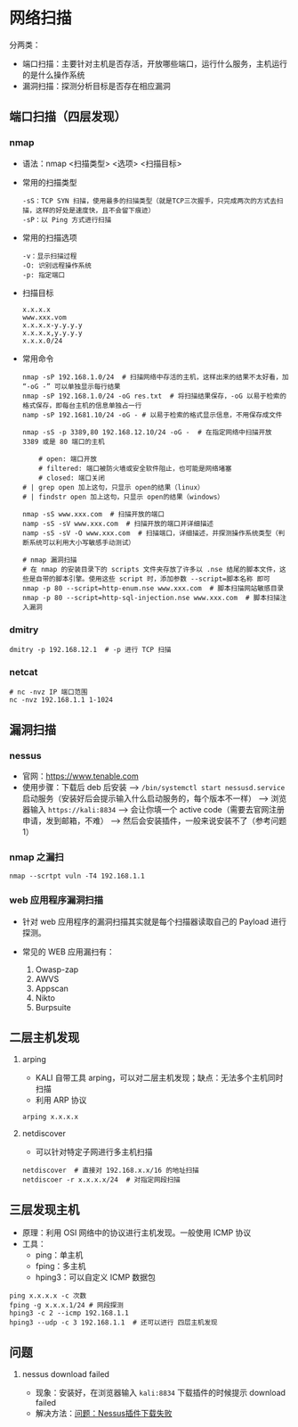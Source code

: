 # 网络扫描

分两类：

* 端口扫描：主要针对主机是否存活，开放哪些端口，运行什么服务，主机运行的是什么操作系统
* 漏洞扫描：探测分析目标是否存在相应漏洞

## 端口扫描（四层发现）

### nmap

* 语法：nmap <扫描类型> <选项> <扫描目标>

* 常用的扫描类型

    ```shell
    -sS：TCP SYN 扫描，使用最多的扫描类型（就是TCP三次握手，只完成两次的方式去扫描，这样的好处是速度快，且不会留下痕迹）
    -sP：以 Ping 方式进行扫描
    ```

* 常用的扫描选项

    ```shell
    -v：显示扫描过程
    -O: 识别远程操作系统
    -p: 指定端口
    ```

* 扫描目标

    ```shell
    x.x.x.x
    www.xxx.vom
    x.x.x.x-y.y.y.y
    x.x.x.x,y.y.y.y
    x.x.x.0/24
    ```

* 常用命令

    ```shell
    nmap -sP 192.168.1.0/24  # 扫描网络中存活的主机，这样出来的结果不太好看，加 “-oG -” 可以单独显示每行结果
    nmap -sP 192.168.1.0/24 -oG res.txt  # 将扫描结果保存，-oG 以易于检索的格式保存，即每台主机的信息单独占一行
    namp -sP 192.1681.10/24 -oG - # 以易于检索的格式显示信息，不用保存成文件

    nmap -sS -p 3389,80 192.168.12.10/24 -oG -  # 在指定网络中扫描开放 3389 或是 80 端口的主机

        # open: 端口开放
        # filtered: 端口被防火墙或安全软件阻止，也可能是网络堵塞
        # closed: 端口关闭
    # | grep open 加上这句，只显示 open的结果（linux）
    # | findstr open 加上这句，只显示 open的结果（windows）

    nmap -sS www.xxx.com  # 扫描开放的端口
    namp -sS -sV www.xxx.com  # 扫描开放的端口并详细描述
    namp -sS -sV -O www.xxx.com  # 扫描端口，详细描述，并探测操作系统类型（判断系统可以利用大小写敏感手动测试）

    # nmap 漏洞扫描
    # 在 nmap 的安装目录下的 scripts 文件夹存放了许多以 .nse 结尾的脚本文件，这些是自带的脚本引擎。使用这些 script 时，添加参数 --script=脚本名称 即可
    nmap -p 80 --script=http-enum.nse www.xxx.com  # 脚本扫描网站敏感目录
    nmap -p 80 --script=http-sql-injection.nse www.xxx.com  # 脚本扫描注入漏洞
    ```

### dmitry

```shell
dmitry -p 192.168.12.1  # -p 进行 TCP 扫描
```

### netcat

```shell
# nc -nvz IP 端口范围
nc -nvz 192.168.1.1 1-1024
```

## 漏洞扫描

### nessus

* 官网：https://www.tenable.com
* 使用步骤：下载后 deb 后安装 --> `/bin/systemctl start nessusd.service`启动服务（安装好后会提示输入什么启动服务的，每个版本不一样） --> 浏览器输入 `https://kali:8834` --> 会让你填一个 active code（需要去官网注册申请，发到邮箱，不难） --> 然后会安装插件，一般来说安装不了（参考问题1）

### nmap 之漏扫

```shell
nmap --scrtpt vuln -T4 192.168.1.1
```

### web 应用程序漏洞扫描

* 针对 web 应用程序的漏洞扫描其实就是每个扫描器读取自己的 Payload 进行探测。
* 常见的 WEB 应用漏扫有：

    1. Owasp-zap
    2. AWVS
    3. Appscan
    4. Nikto
    5. Burpsuite


## 二层主机发现

1. arping

   * KALI 自带工具 arping，可以对二层主机发现；缺点：无法多个主机同时扫描
   * 利用 ARP 协议

   ```shell
   arping x.x.x.x
   ```

2. netdiscover

    * 可以针对特定子网进行多主机扫描

    ```shell
    netdiscover  # 直接对 192.168.x.x/16 的地址扫描
    netdiscoer -r x.x.x.x/24  # 对指定网段扫描
    ```

## 三层发现主机

* 原理：利用 OSI 网络中的协议进行主机发现。一般使用 ICMP 协议
* 工具：
  * ping：单主机
  * fping：多主机
  * hping3：可以自定义 ICMP 数据包

```shell
ping x.x.x.x -c 次数
fping -g x.x.x.1/24 # 网段探测
hping3 -c 2 --icmp 192.168.1.1
hping3 --udp -c 3 192.168.1.1  # 还可以进行 四层主机发现
```

## 问题

1. nessus download failed

    * 现象：安装好，在浏览器输入 `kali:8834` 下载插件的时候提示 download failed
    * 解决方法：[问题：Nessus插件下载失败](https://blog.csdn.net/robacco/article/details/89575849)

